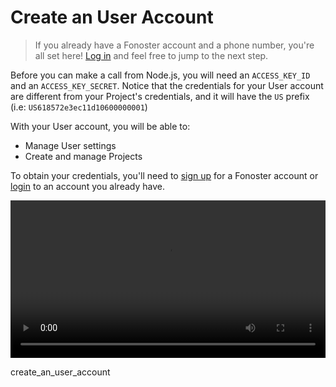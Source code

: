 # Create an User Account

> If you already have a Fonoster account and a phone number, you're all set here! [Log in](https://console.fonoster.io) and feel free to jump to the next step.

Before you can make a call from Node.js, you will need an `ACCESS_KEY_ID` and an `ACCESS_KEY_SECRET`. Notice that the credentials for your User account are different from your Project's credentials, and it will have the `US` prefix (i.e: `US618572e3ec11d10600000001`)

With your User account, you will be able to:

- Manage User settings
- Create and manage Projects

To obtain your credentials, you'll need to [sign up](https://console.fonoster.io) for a Fonoster account or [login](https://console.fonoster.io) to an account you already have.

<video width="100%" playsInline="" controls="muted">
 <source src="/videos/create_an_user_account.mov" type="video/mp4" playsInline="" />
</video>

create_an_user_account